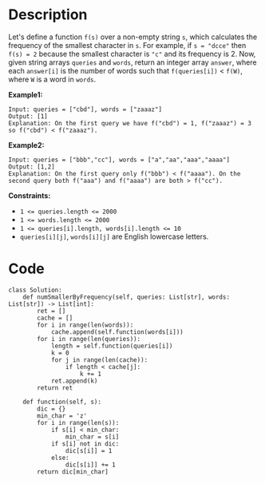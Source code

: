 # Description
Let's define a function `f(s)` over a non-empty string `s`, which calculates the frequency of the smallest character in `s`. For example, if `s = "dcce"` then `f(s) = 2` because the smallest character is `"c"` and its frequency is 2.
Now, given string arrays `queries` and `words`, return an integer array `answer`, where each `answer[i]` is the number of words such that `f(queries[i])` < `f(W)`, where `W` is a word in `words`.

**Example1:**
```
Input: queries = ["cbd"], words = ["zaaaz"]
Output: [1]
Explanation: On the first query we have f("cbd") = 1, f("zaaaz") = 3 so f("cbd") < f("zaaaz").
```
**Example2:**
```
Input: queries = ["bbb","cc"], words = ["a","aa","aaa","aaaa"]
Output: [1,2]
Explanation: On the first query only f("bbb") < f("aaaa"). On the second query both f("aaa") and f("aaaa") are both > f("cc").
```
**Constraints:**
- `1 <= queries.length <= 2000`
- `1 <= words.length <= 2000`
- `1 <= queries[i].length, words[i].length <= 10`
- `queries[i][j]`, `words[i][j]` are English lowercase letters.

# Code
```python3
class Solution:
    def numSmallerByFrequency(self, queries: List[str], words: List[str]) -> List[int]:
        ret = []
        cache = []
        for i in range(len(words)):
            cache.append(self.function(words[i]))
        for i in range(len(queries)):
            length = self.function(queries[i])
            k = 0
            for j in range(len(cache)):
                if length < cache[j]:
                    k += 1
            ret.append(k)
        return ret
                   
    def function(self, s):
        dic = {}
        min_char = 'z'
        for i in range(len(s)):
            if s[i] < min_char:
                min_char = s[i]
            if s[i] not in dic:
                dic[s[i]] = 1
            else:
                dic[s[i]] += 1
        return dic[min_char]
```
